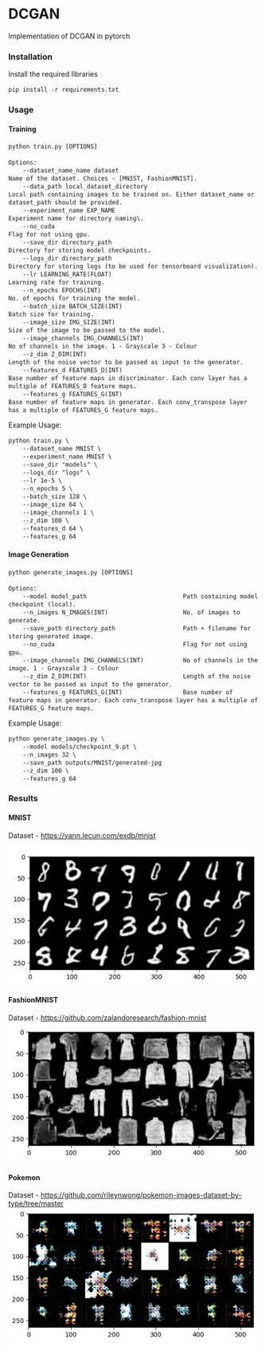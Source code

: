 # DCGAN
Implementation of DCGAN in pytorch


### Installation
Install the required libraries
    
    pip install -r requirements.txt

### Usage
#### Training

    python train.py [OPTIONS]

    Options:
        --dataset_name_name dataset                                          Name of the dataset. Choices - [MNIST, FashionMNIST].
        --data_path local_dataset_directory                                  Local path containing images to be trained on. Either dataset_name or dataset_path should be provided.
        --experiment_name EXP_NAME                                           Experiment name for directory naming\.
        --no_cuda                                                            Flag for not using gpu.
        --save_dir directory_path                                            Directory for storing model checkpoints.
        --logs_dir directory_path                                            Directory for storing logs (to be used for tensorboard visualization).
        --lr LEARNING_RATE(FLOAT)                                            Learning rate for training.
        --n_epochs EPOCHS(INT)                                               No. of epochs for training the model.
        --batch_size BATCH_SIZE(INT)                                         Batch size for training.
        --image_size IMG_SIZE(INT)                                           Size of the image to be passed to the model.
        --image_channels IMG_CHANNELS(INT)                                   No of channels in the image. 1 - Grayscale 3 - Colour
        --z_dim Z_DIM(INT)                                                   Length of the noise vector to be passed as input to the generator.
        --features_d FEATURES_D(INT)                                         Base number of feature maps in discriminator. Each conv layer has a multiple of FEATURES_D feature maps.
        --features_g FEATURES_G(INT)                                         Base number of feature maps in generator. Each conv_transpose layer has a multiple of FEATURES_G feature maps.


Example Usage:

    python train.py \
        --dataset_name MNIST \
        --experiment_name MNIST \
        --save_dir "models" \
        --logs_dir "logs" \
        --lr 1e-5 \
        --n_epochs 5 \
        --batch_size 128 \
        --image_size 64 \
        --image_channels 1 \
        --z_dim 100 \
        --features_d 64 \
        --features_g 64


#### Image Generation

    python generate_images.py [OPTIONS]

    Options:
        --model model_path                           Path containing model checkpoint (local).
        --n_images N_IMAGES(INT)                     No. of images to generate.
        --save_path directory_path                   Path + filename for storing generated image.
        --no_cuda                                    Flag for not using gpu.
        --image_channels IMG_CHANNELS(INT)           No of channels in the image. 1 - Grayscale 3 - Colour
        --z_dim Z_DIM(INT)                           Length of the noise vector to be passed as input to the generator.
        --features_g FEATURES_G(INT)                 Base number of feature maps in generator. Each conv_transpose layer has a multiple of FEATURES_G feature maps.

        

Example Usage:

    python generate_images.py \
        --model models/checkpoint_9.pt \
        --n_images 32 \
        --save_path outputs/MNIST/generated-jpg
        --z_dim 100 \
        --features_g 64

### Results
#### MNIST
Dataset - https://yann.lecun.com/exdb/mnist

![MNIST Generated Images](outputs/MNIST/generated.jpg)

#### FashionMNIST
Dataset - https://github.com/zalandoresearch/fashion-mnist
![FashionMNIST Generated Images](outputs/FashionMNIST/generated.jpg)

#### Pokemon
Dataset - https://github.com/rileynwong/pokemon-images-dataset-by-type/tree/master
![Pokemon Generated Images](outputs/Pokemon/generated.jpg)
